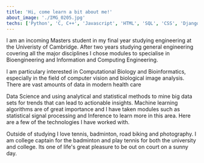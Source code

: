 ```yaml
---
title: 'Hi, come learn a bit about me!'
about_image: './IMG_0205.jpg'
techs: ['Python', 'C, C++', 'Javascript', 'HTML', 'SQL', 'CSS', 'Django', 'SolidWorks']
---
```


I am an incoming Masters student in my final year studying engineering at the Univeristy of Cambridge. After two years studying general engineering covering all the major disciplines I chose modules to specialise in Bioengineering and Information and Computing Engineering.

I am particulary interested in Computational Biology and Bioinformatics, especially in the field of computer vision and biological image analysis. There are vast amounts of data in modern health care 

 Data Science and using analytical and statistical methods to mine big data sets for trends that can lead to actionable insights. Machine learning algorithms are of great importance and I have taken modules such as statistical signal processing and Inference to learn more in this area. Here are a few of the technologies I have worked with.

Outside of studying I love tennis, badminton, road biking and photography. I am college captain for the badminton and play tennis for both the university and college. Its one of life's great pleasure to be out on court on a sunny day.
